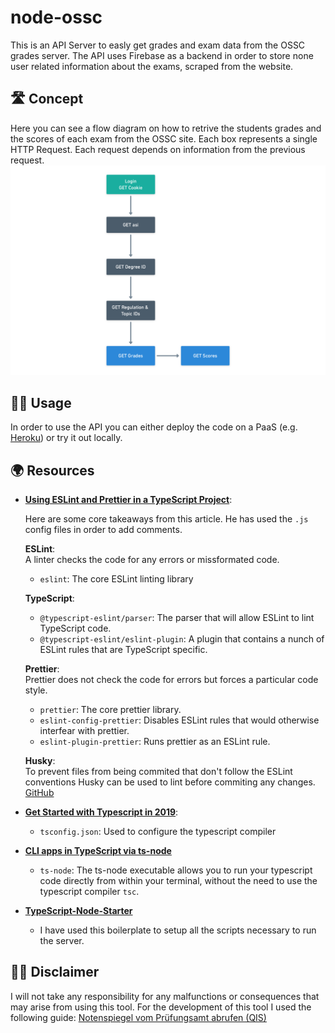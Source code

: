 # node-ossc

This is an API Server to easly get grades and exam data from the OSSC grades server. The API uses Firebase as a backend in order to store none user related information about the exams, scraped from the website.

## 🛣 Concept

Here you can see a flow diagram on how to retrive the students grades and the scores of each exam from the OSSC site. Each box represents a single HTTP Request. Each request depends on information from the previous request.
![Request Flowchart](assets/request-flow.png)

## 👩‍💻 Usage

In order to use the API you can either deploy the code on a PaaS (e.g. [Heroku](https://heroku.com)) or try it out locally.

## 🌍 Resources

- **[Using ESLint and Prettier in a TypeScript Project](https://www.robertcooper.me/using-eslint-and-prettier-in-a-typescript-project)**:

  Here are some core takeaways from this article.
  He has used the `.js` config files in order to add comments.

  **ESLint**:<br>
  A linter checks the code for any errors or missformated code.

  - `eslint`: The core ESLint linting library

  **TypeScript**:

  - `@typescript-eslint/parser`: The parser that will allow ESLint to lint TypeScript code.
  - `@typescript-eslint/eslint-plugin`: A plugin that contains a nunch of ESLint rules that are TypeScript specific.

  **Prettier**:<br>
  Prettier does not check the code for errors but forces a particular code style.

  - `prettier`: The core prettier library.
  - `eslint-config-prettier`: Disables ESLint rules that would otherwise interfear with prettier.
  - `eslint-plugin-prettier`: Runs prettier as an ESLint rule.

  **Husky**:<br>
  To prevent files from being commited that don't follow the ESLint conventions Husky can be used to lint before commiting any changes.
  [GitHub](https://github.com/typicode/husky)

- **[Get Started with Typescript in 2019](https://www.robertcooper.me/get-started-with-typescript-in-2019)**:

  - `tsconfig.json`: Used to configure the typescript compiler

- **[CLI apps in TypeScript via ts-node](https://www.geekytidbits.com/cli-apps-in-typescript-via-ts-node/)**

  - `ts-node`: The ts-node executable allows you to run your typescript code directly from within your terminal, without the need to use the typescript compiler `tsc`.

- **[TypeScript-Node-Starter](https://github.com/microsoft/TypeScript-Node-Starter)**
  - I have used this boilerplate to setup all the scripts necessary to run the server.

## 👨‍⚖️ Disclaimer

I will not take any responsibility for any malfunctions or consequences that may arise from using this tool. For the development of this tool I used the following guide: [Notenspiegel vom Prüfungsamt abrufen (QIS)](https://www.python-forum.de/viewtopic.php?t=9870)
